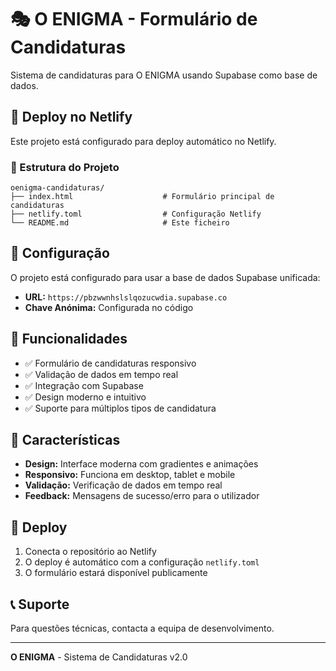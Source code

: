 # 🎭 O ENIGMA - Formulário de Candidaturas

Sistema de candidaturas para O ENIGMA usando Supabase como base de dados.

## 🚀 Deploy no Netlify

Este projeto está configurado para deploy automático no Netlify.

### 📁 Estrutura do Projeto

```
oenigma-candidaturas/
├── index.html                    # Formulário principal de candidaturas
├── netlify.toml                  # Configuração Netlify
└── README.md                     # Este ficheiro
```

## 🔧 Configuração

O projeto está configurado para usar a base de dados Supabase unificada:
- **URL:** `https://pbzwwnhslslqozucwdia.supabase.co`
- **Chave Anónima:** Configurada no código

## 📝 Funcionalidades

- ✅ Formulário de candidaturas responsivo
- ✅ Validação de dados em tempo real
- ✅ Integração com Supabase
- ✅ Design moderno e intuitivo
- ✅ Suporte para múltiplos tipos de candidatura

## 🎨 Características

- **Design:** Interface moderna com gradientes e animações
- **Responsivo:** Funciona em desktop, tablet e mobile
- **Validação:** Verificação de dados em tempo real
- **Feedback:** Mensagens de sucesso/erro para o utilizador

## 🚀 Deploy

1. Conecta o repositório ao Netlify
2. O deploy é automático com a configuração `netlify.toml`
3. O formulário estará disponível publicamente

## 📞 Suporte

Para questões técnicas, contacta a equipa de desenvolvimento.

---

**O ENIGMA** - Sistema de Candidaturas v2.0
